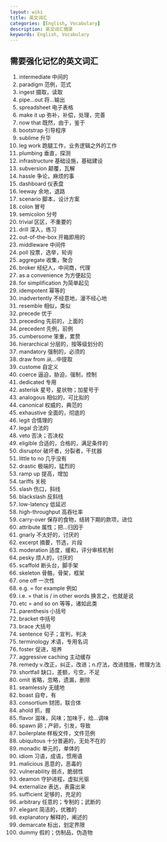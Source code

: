 ```yaml
---
layout: wiki
title: 英文词汇
categories: [English, Vocabulary]
description: 英文词汇摘录
keywords: English, Vocabulary
---
```


## 需要强化记忆的英文词汇

1. intermediate 中间的
1. paradigm 范例，范式
1. ingest 摄取，读取
1. pipe...out 将...输出
1. spreadsheet 电子表格
1. make it up 弥补，补偿，处理，完善
1. now that 既然，由于，鉴于
1. bootstrap 引导程序
1. sublime 升华
1. leg work 跑腿工作，业务逻辑之外的工作
1. plumbing 垂直，探测
1. infrastructure 基础设施，基础建设
1. subversion 颠覆，瓦解
1. hassle 争论，麻烦的事
1. dashboard 仪表盘
1. leeway 余地，退路
1. scenario 脚本，设计方案
1. colon 冒号
1. semicolon 分号
1. trivial 区区，不重要的
1. drill 深入，练习
1. out-of-the-box 开箱即用的
1. middleware 中间件
1. poll 投票，选举，轮询
1. aggregate 收集，聚合
1. broker 经纪人，中间商，代理
1. as a convenience 为方便起见
1. for simplification 为简单起见
1. idempotent 幂等的
1. inadvertently 不经意地，漫不经心地
1. resemble 相似，类似
1. precede 优于
1. preceding 先前的，上面的
1. precedent 先例，前例
1. cumbersome 笨重，累赘
1. hierarchical 分层的，按等级划分的
1. mandatory 强制的，必须的
1. draw from 从...中提取
1. custome 自定义
1. coerce 逼迫，胁迫，强制，控制
1. dedicated 专用
1. asterisk 星号，星状物；加星号于
1. analogous 相似的，可比拟的
1. canonical 权威的，典范的
1. exhaustive 全面的，彻底的
1. legit 合情理的
1. legal 合法的
1. veto 否决；否决权
1. eligible 合适的，合格的，满足条件的
1. disruptor 破坏者，分裂者，干扰器
1. little to no 几乎没有
1. drastic 极端的，猛烈的
1. ramp up 提高，增加
1. tariffs 关税
1. slash 伤口，斜线
1. blackslash 反斜线
1. low-latency 低延迟
1. high-throughput 高吞吐率
1. carry-over 保存的食物，结转下期的款项，进位
1. attribute 属性；把...归因于
1. gnarly 不太好的，讨厌的
1. excerpt 摘要，节选，片段
1. moderation 适度，缓和，评分审核机制
1. pesky 烦人的，讨厌的
1. scaffold 断头台，脚手架
1. skeleton 骨骼，骨架，框架
1. one off 一次性
1. e.g. = for example 例如
1. i.e. = that is / in other words 换言之，也就是说
1. etc = and so on 等等，诸如此类
1. parenthesis 小括号
1. bracket 中括号
1. brace 大括号
1. sentence 句子；宣判，判决
1. terminology 术语，专用名词
1. foster 促进，培养
1. aggressive caching 主动缓存
1. remedy v.改正，纠正，改进；n.疗法，改进措施，修理方法
1. shortfall 缺口，差额，亏空，不足
1. omit 省略，忽略，遗漏，删除
1. seamlessly 无缝地
1. boast 自夸，有
1. consortium 财团，联合体
1. ahold 抓，握
1. flavor 滋味，风味；加味于，给...调味
1. spawn 卵；产卵，引发，导致
1. boilerplate 样板文件，文件范例
1. ubiquitous 十分普遍的，无处不在的
1. monadic 单元的，单体的
1. idiom 习语，成语，惯用语
1. malicious 恶意的，恶毒的
1. vulnerability 弱点，脆弱性
1. deamon 守护进程，虚拟光驱
1. externalize 表达，表露出来
1. sufficient 足够的，充足的
1. arbitrary 任意的；专制的；武断的
1. elegant 简洁的，优雅的
1. explanatory 解释的，阐述的
1. demarcate 标出，划定界限
1. dummy 假的；仿制品，伪造物



























































